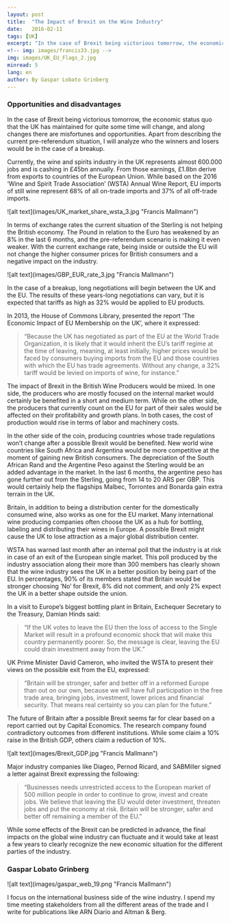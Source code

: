 ```yaml
---
layout: post
title:  "The Impact of Brexit on the Wine Industry"
date:   2016-02-11
tags: [UK]
excerpt: "In the case of Brexit being victorious tomorrow, the economic status quo that the UK has maintained for quite some time will change, and along changes there are misfortunes and opportunities." 
<!-- img: images/francis33.jpg -->
img: images/UK_EU_Flags_2.jpg
minread: 5
lang: en
author: By Gaspar Lobato Grinberg
---
```



### Opportunities and disadvantages

In the case of Brexit being victorious tomorrow, the economic status quo that the UK has maintained for quite some time will change, and along changes there are misfortunes and opportunities. Apart from describing the current pre-referendum situation, I will analyze who the winners and losers would be in the case of a breakup.

Currently, the wine and spirits industry in the UK represents almost 600.000 jobs and is cashing in £45bn annually. From those earnings, £1.8bn derive from exports to countries of the European Union. While based on the 2016 ‘Wine and Spirit Trade Association’ (WSTA) Annual Wine Report, EU imports of still wine represent 68% of all on-trade imports and 37% of all off-trade imports.

<span class="imgcenterwide"> 
![alt text](images/UK_market_share_wsta_3.jpg "Francis Mallmann") 
</span>

In terms of exchange rates the current situation of the Sterling is not helping the British economy. The Pound in relation to the Euro has weakened by an 8% in the last 6 months, and the pre-referendum scenario is making it even weaker. With the current exchange rate, being inside or outside the EU will not change the higher consumer prices for British consumers and a negative impact on the industry.

<span class="imgcenterwide"> 
![alt text](images/GBP_EUR_rate_3.jpg "Francis Mallmann") 
</span>

In the case of a breakup, long negotiations will begin between the UK and the EU. The results of these years-long negotiations can vary, but it is expected that tariffs as high as 32% would be applied to EU products.

In 2013, the House of Commons Library, presented the report ‘The Economic Impact of EU Membership on the UK’, where it expressed:

>“Because the UK has negotiated as part of the EU at the World Trade Organization, it is likely that it would inherit the EU’s tariff regime at the time of leaving, meaning, at least initially, higher prices would be faced by consumers buying imports from the EU and those countries with which the EU has trade agreements. Without any change, a 32% tariff would be levied on imports of wine, for instance.”

The impact of Brexit in the British Wine Producers would be mixed. In one side, the producers who are mostly focused on the internal market would certainly be benefited in a short and medium term. While on the other side, the producers that currently count on the EU for part of their sales would be affected on their profitability and growth plans. In both cases, the cost of production would rise in terms of labor and machinery costs.

In the other side of the coin, producing countries whose trade regulations won’t change after a possible Brexit would be benefited. New world wine countries like South Africa and Argentina would be more competitive at the moment of gaining new British consumers. The depreciation of the South African Rand and the Argentine Peso against the Sterling would be an added advantage in the market. In the last 6 months, the argentine peso has gone further out from the Sterling, going from 14 to 20 ARS per GBP. This would certainly help the flagships Malbec, Torrontes and Bonarda gain extra terrain in the UK.

Britain, in addition to being a distribution center for the domestically consumed wine, also works as one for the EU market. Many international wine producing companies often choose the UK as a hub for bottling, labeling and distributing their wines in Europe. A possible Brexit might cause the UK to lose attraction as a major global distribution center.

WSTA has warned last month after an internal poll that the industry is at risk in case of an exit of the European single market. This poll produced by the industry association along their more than 300 members has clearly shown that the wine industry sees the UK in a better position by being part of the EU. In percentages, 90% of its members stated that Britain would be stronger choosing ‘No’ for Brexit, 8% did not comment, and only 2% expect the UK in a better shape outside the union.

In a visit to Europe’s biggest bottling plant in Britain, Exchequer Secretary to the Treasury, Damian Hinds said:

>“If the UK votes to leave the EU then the loss of access to the Single Market will result in a profound economic shock that will make this country permanently poorer. So, the message is clear, leaving the EU could drain investment away from the UK.”

UK Prime Minister David Cameron, who invited the WSTA to present their views on the possible exit from the EU, expressed:

>“Britain will be stronger, safer and better off in a reformed Europe than out on our own, because we will have full participation in the free trade area, bringing jobs, investment, lower prices and financial security. That means real certainty so you can plan for the future.”

The future of Britain after a possible Brexit seems far for clear based on a report carried out by Capital Economics. The research company found contradictory outcomes from different institutions. While some claim a 10% raise in the British GDP, others claim a reduction of 10%.

<span class="imgcenterwide"> 
![alt text](images/Brexit_GDP.jpg "Francis Mallmann") 
</span>

Major industry companies like Diageo, Pernod Ricard, and SABMiller signed a letter against Brexit expressing the following:

>“Businesses needs unrestricted access to the European market of 500 million people in order to continue to grow, invest and create jobs. We believe that leaving the EU would deter investment, threaten jobs and put the economy at risk. Britain will be stronger, safer and better off remaining a member of the EU.”

While some effects of the Brexit can be predicted in advance, the final impacts on the global wine industry can fluctuate and it would take at least a few years to clearly recognize the new economic situation for the different parties of the industry.

### Gaspar Lobato Grinberg

<span class="imgpp"> 
![alt text](images/gaspar_web_19.png "Francis Mallmann") 
</span>

I focus on the international business side of the wine industry. I spend my time meeting stakeholders from all the different areas of the trade and I write for publications like ARN Diario and Altman & Berg.




